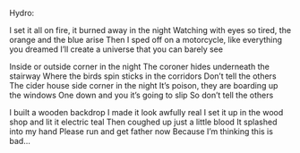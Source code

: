 Hydro:

I set it all on fire, it burned away in the night
Watching with eyes so tired, the orange and the blue arise
Then I sped off on a motorcycle, like everything you dreamed
I’ll create a universe that you can barely see

Inside or outside corner in the night
The coroner hides underneath the stairway
Where the birds spin sticks in the corridors
Don’t tell the others
The cider house side corner in the night
It’s poison, they are boarding up the windows
One down and you it’s going to slip
So don’t tell the others


I built a wooden backdrop
I made it look awfully real
I set it up in the wood shop and lit it electric teal
Then coughed up just a little blood
It splashed into my hand
Please run and get father now
Because I’m thinking this is bad...